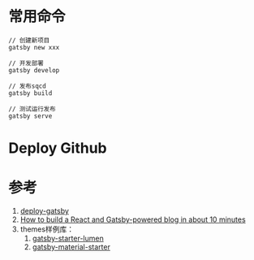 # 常用命令

```
// 创建新项目
gatsby new xxx

// 开发部署
gatsby develop

// 发布sqcd
gatsby build

// 测试运行发布
gatsby serve
```

# Deploy Github

# 参考

1. [deploy-gatsby](https://www.gatsbyjs.org/docs/deploy-gatsby/)
2. [How to build a React and Gatsby-powered blog in about 10 minutes](https://medium.freecodecamp.org/how-to-build-a-react-and-gatsby-powered-blog-in-about-10-minutes-625c35c06481)
3. themes样例库：
    1. [gatsby-starter-lumen](https://github.com/alxshelepenok/gatsby-starter-lumen)
    2. [gatsby-material-starter](https://github.com/Vagr9K/gatsby-material-starter)

